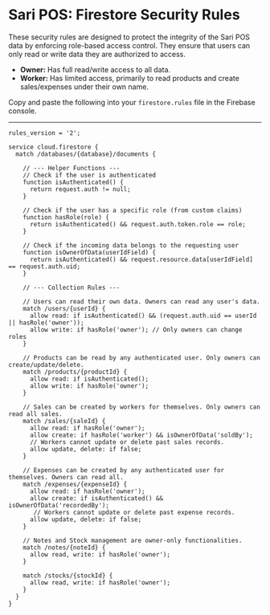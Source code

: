 
# Sari POS: Firestore Security Rules

These security rules are designed to protect the integrity of the Sari POS data by enforcing role-based access control. They ensure that users can only read or write data they are authorized to access.

-   **Owner:** Has full read/write access to all data.
-   **Worker:** Has limited access, primarily to read products and create sales/expenses under their own name.

Copy and paste the following into your `firestore.rules` file in the Firebase console.

---

```
rules_version = '2';

service cloud.firestore {
  match /databases/{database}/documents {

    // --- Helper Functions ---
    // Check if the user is authenticated
    function isAuthenticated() {
      return request.auth != null;
    }

    // Check if the user has a specific role (from custom claims)
    function hasRole(role) {
      return isAuthenticated() && request.auth.token.role == role;
    }

    // Check if the incoming data belongs to the requesting user
    function isOwnerOfData(userIdField) {
      return isAuthenticated() && request.resource.data[userIdField] == request.auth.uid;
    }
    
    // --- Collection Rules ---

    // Users can read their own data. Owners can read any user's data.
    match /users/{userId} {
      allow read: if isAuthenticated() && (request.auth.uid == userId || hasRole('owner'));
      allow write: if hasRole('owner'); // Only owners can change roles
    }

    // Products can be read by any authenticated user. Only owners can create/update/delete.
    match /products/{productId} {
      allow read: if isAuthenticated();
      allow write: if hasRole('owner');
    }

    // Sales can be created by workers for themselves. Only owners can read all sales.
    match /sales/{saleId} {
      allow read: if hasRole('owner');
      allow create: if hasRole('worker') && isOwnerOfData('soldBy');
      // Workers cannot update or delete past sales records.
      allow update, delete: if false;
    }

    // Expenses can be created by any authenticated user for themselves. Owners can read all.
    match /expenses/{expenseId} {
      allow read: if hasRole('owner');
      allow create: if isAuthenticated() && isOwnerOfData('recordedBy');
       // Workers cannot update or delete past expense records.
      allow update, delete: if false;
    }

    // Notes and Stock management are owner-only functionalities.
    match /notes/{noteId} {
      allow read, write: if hasRole('owner');
    }

    match /stocks/{stockId} {
      allow read, write: if hasRole('owner');
    }
  }
}
```
